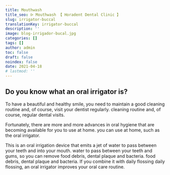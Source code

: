 ```yaml
---
title: Mouthwash
title_seo: ᐅ Mouthwash 【 Horadent Dental Clinic 】
slug: irrigator-buccal
translationKey: irrigator-buccal
description: ''
image: blog-irrigador-bucal.jpg
categories: []
tags: []
author: admin
toc: false
draft: false
noindex: false
date: 2021-04-18
# lastmod: ''
---
```

## Do you know what an oral irrigator is?

To have a beautiful and healthy smile, you need to maintain a good cleaning routine and, of course, visit your dentist regularly.
cleaning routine and, of course, regular dental visits.

Fortunately, there are more and more advances in oral hygiene that are becoming available for you to use at home.
you can use at home, such as the oral irrigator.

This is an oral irrigation device that emits a jet of water to pass between your teeth and into your mouth.
water to pass between your teeth and gums, so you can remove food debris, dental plaque and bacteria.
food debris, dental plaque and bacteria. If you combine it with daily flossing
daily flossing, an oral irrigator improves your oral care routine.
